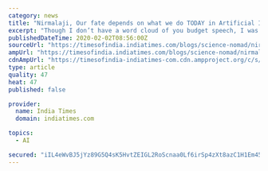 ```yaml
---
category: news
title: "Nirmalaji, Our fate depends on what we do TODAY in Artificial Intelligence domain"
excerpt: "Though I don’t have a word cloud of you budget speech, I was happy to hear the two words, “Artificial Intelligence”, appearing in it time and again, but not too happy to see that they did not hold the centre stage as they must. Artificial Intelligence (AI for kids who don’t use Air India too often to get confused) is not a buzz word or ..."
publishedDateTime: 2020-02-02T08:56:00Z
sourceUrl: "https://timesofindia.indiatimes.com/blogs/science-nomad/nirmalaji-our-fate-depends-on-what-we-do-today-in-artificial-intelligence-domain/"
ampUrl: "https://timesofindia.indiatimes.com/blogs/science-nomad/nirmalaji-our-fate-depends-on-what-we-do-today-in-artificial-intelligence-domain/"
cdnAmpUrl: "https://timesofindia-indiatimes-com.cdn.ampproject.org/c/s/timesofindia.indiatimes.com/blogs/science-nomad/nirmalaji-our-fate-depends-on-what-we-do-today-in-artificial-intelligence-domain/"
type: article
quality: 47
heat: 47
published: false

provider:
  name: India Times
  domain: indiatimes.com

topics:
  - AI

secured: "iIL4eWvBJ5jYz89G5Q4sK5HvtZEIGL2RoScnaa0Lf6irSp4zXt8azC1H1Em45tMW+nX59p0Hhb2jRnRAMUSogXqWESybUCz2ZHWO9+qCydV3bcFRqRuFa7WxG/zFHJKqa3wUk7KhU/zicv9l5TtqtuEVYq8Xowl2wp4cC0A/Q/3tEgd0LkMpkFjn9vxCnqgP3j+nmXMhlywxdUfgSfkZwjoohb2J4GQEOs6yEpJ+5r8T58SYMTZdYuVCAcQ1PlBdbgbxLZHo5sewLaexuOQKBkpGKvbpVxhMAr+sL+kk6IJXQmf1fpVTU0PTbr4p32H7;MeqTmGIolmZuuE4S86XxUw=="
---
```


